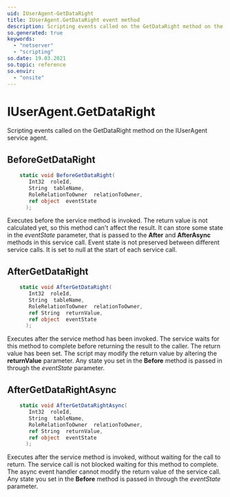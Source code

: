 ```yaml
---
uid: IUserAgent-GetDataRight
title: IUserAgent.GetDataRight event method
description: Scripting events called on the GetDataRight method on the IUserAgent service agent.
so.generated: true
keywords:
  - "netserver"
  - "scripting"
so.date: 19.03.2021
so.topic: reference
so.envir:
  - "onsite"
---
```

# IUserAgent.GetDataRight

Scripting events called on the <see cref='M:SuperOffice.CRM.Services.IUserAgent.GetDataRight'>GetDataRight</see> method on the <see cref='IUserAgent'>IUserAgent</see>  service agent.

## BeforeGetDataRight
```cs
    static void BeforeGetDataRight(
       Int32  roleId,
       String  tableName,
       RoleRelationToOwner  relationToOwner,
       ref object  eventState
      );
```
Executes before the service method is invoked.
The return value is not calculated yet, so this method can't affect the result.
It can store some state in the *eventState* parameter, that is passed to the **After** and **AfterAsync** methods in this service call.
Event state is not preserved between different service calls. It is set to null at the start of each service call.
## AfterGetDataRight
```cs
    static void AfterGetDataRight(
       Int32  roleId,
       String  tableName,
       RoleRelationToOwner  relationToOwner,
       ref String  returnValue,
       ref object  eventState
      );
```
Executes after the service method has been invoked. The service waits for this method to complete before returning the result to the caller.
The return value has been set. The script may modify the return value by altering the **returnValue** parameter.
Any state you set in the **Before** method is passed in through the *eventState* parameter.
## AfterGetDataRightAsync
```cs
    static void AfterGetDataRightAsync(
       Int32  roleId,
       String  tableName,
       RoleRelationToOwner  relationToOwner,
       ref String  returnValue,
       ref object  eventState
      );
```
Executes after the service method is invoked, without waiting for the call to return.
The service call is not blocked waiting for this method to complete.
The async event handler cannot modify the return value of the service call.
Any state you set in the **Before** method is passed in through the *eventState* parameter.

